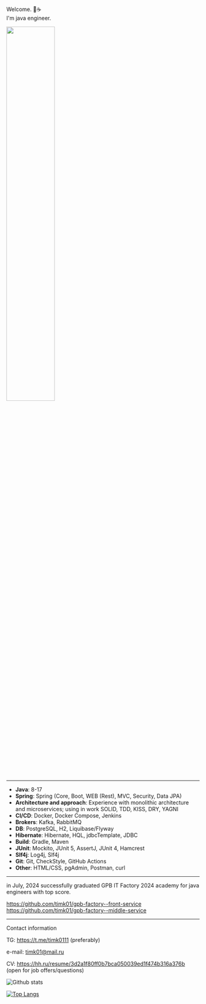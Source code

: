 Welcome. :open_hands::coffee:  
I'm java engineer. 

<img src="https://github.com/timk01/timk01/assets/25296074/f7a76d65-1e8c-4c4a-afe2-d0a4342129c6" width="50%" height="50%"/>
<br />

***

- **Java**: 8-17 
- **Spring**: Spring (Core, Boot, WEB (Rest), MVC, Security, Data JPA)
- **Architecture and approach**: Experience with monolithic architecture and microservices; using in work SOLID, TDD, KISS, DRY, YAGNI
- **CI/CD**: Docker, Docker Compose, Jenkins
- **Brokers**: Kafka, RabbitMQ
- **DB**: PostgreSQL, H2, Liquibase/Flyway
- **Hibernate**: Hibernate, HQL, jdbcTemplate, JDBC
- **Build**: Gradle, Maven
- **JUnit**: Mockito, JUnit 5, AssertJ, JUnit 4, Hamcrest
- **Slf4j**: Log4j, Slf4j
- **Git**: Git, СheckStyle, GitHub Actions
- **Other**: HTML/CSS, pgAdmin, Postman, curl

***

in July, 2024 successfully graduated GPB IT Factory 2024 academy for java engineers with top score.  

https://github.com/timk01/gpb-factory--front-service    
https://github.com/timk01/gpb-factory--middle-service  

***

Contact information

TG: https://t.me/timk0111 (preferably)

e-mail: timk01@mail.ru

CV: https://hh.ru/resume/3d2a1f80ff0b7bca050039ed1f474b316a376b (open for job offers/questions)

![Github stats](https://github-readme-stats.vercel.app/api?username=timk01&hide=stars,prs,issues,contribs)

[![Top Langs](https://github-readme-stats.vercel.app/api/top-langs/?username=timk01&layout=compact)](https://github.com/timk01/github-readme-stats)

